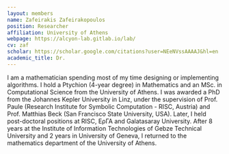 ```yaml
---
layout: members
name: Zafeirakis Zafeirakopoulos
position: Researcher
affiliation: University of Athens
webpage: https://alcyon-lab.gitlab.io/lab/
cv: zaf
scholar: https://scholar.google.com/citations?user=NEeNVssAAAAJ&hl=en
academic_title: Dr.
---
```


I am a mathematician spending most of my time designing or implementing algorithms.
I hold a Ptychion (4-year degree) in Mathematics and an MSc. in Computational Science from the University of Athens. I was awarded a PhD from the Johannes Kepler University in Linz, under the supervision of Prof. Paule (Research Institute for Symbolic Computation - RISC, Austria) and Prof. Matthias Beck (San Francisco State University, USA). Later, I held post-doctoral positions at RISC, ΕρΓΑ and Galatasaray University. After 8 years at the Institute of Information Technologies of Gebze Technical University and 2 years in University of Geneva, I returned to the mathematics department of the University of Athens.
